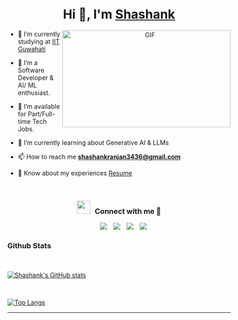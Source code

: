 <h1 align="center">Hi 👋, I'm <a href="" target="blank">
Shashank</a></h1>

<a target="_blank" align="center">
  <img align="right" top="500" height="220" width="380" alt="GIF" src="https://media.giphy.com/media/0lGd2OXXHe4tFhb7Wh/giphy.gif">
</a>

- 🔭 I’m currently studying at <a href="https://www.iitg.ac.in/" target="blank">IIT Guwahati</a>

- 🌱 I’m a Software Developer & AI/ ML enthusiast.

- 🤝 I’m available for Part/Full-time Tech Jobs.

- 🌱 I’m currently learning about Generative AI & LLMs

- 📫 How to reach me **shashankranjan3436@gmail.com**

- 📄 Know about my experiences <a href="" target="blank">Resume</a>
<br/>
<h3 align="center" > <img src="https://media.giphy.com/media/iY8CRBdQXODJSCERIr/giphy.gif" width="30" height="30" style="margin-right: 10px;">Connect with me 🤝 </h3>

<p align="center">

 <div align="center"  class="icons-social" style="margin-left: 10px;">
        <a style="margin-left: 10px;"  target="_blank" href="https://www.linkedin.com/in/shashankranjan3436/">
			<img src="https://img.icons8.com/doodle/40/000000/linkedin--v2.png"></a>
        <a style="margin-left: 10px;" target="_blank" href="https://github.com/shashankranjan3436">
		<img src="https://img.icons8.com/doodle/40/000000/github--v1.png"></a>
        <a style="margin-left: 10px;" target="_blank" href="https://www.instagram.com/_shashank_522/">
			<img src="https://img.icons8.com/doodle/40/000000/instagram-new--v2.png"></a>
		<a style="margin-left: 10px;" target="_blank" href="">
			<img src="https://img.icons8.com/doodle/1x/twitter-squared--v2.png" ></a>
      </div>

</p>

### Github Stats

<br>

[![Shashank's GitHub stats](https://github-readme-stats.vercel.app/api?username=shashankranjan3436&hide=contribs&show_icons=true&theme=tokyonight)](https://github.com/shashankranajan3436)

<br>

[![Top Langs](https://github-readme-stats.vercel.app/api/top-langs/?username=shashankranjan3436&theme=tokyonight&layout=compact&langs_count=5)](https://github.com/shashankranjan3436/github-readme-stats)



---
